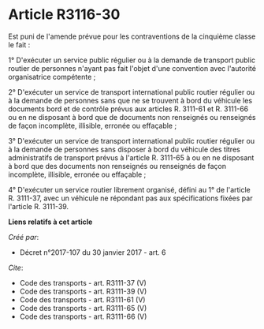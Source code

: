 # Article R3116-30

Est puni de l'amende prévue pour les contraventions de la cinquième classe le fait : 

1° D'exécuter un service public régulier ou à la demande de transport public routier de personnes n'ayant pas fait l'objet
d'une convention avec l'autorité organisatrice compétente ; 

2° D'exécuter un service de transport international public routier régulier ou à la demande de personnes sans que ne se
trouvent à bord du véhicule les documents bord et de contrôle prévus aux articles R. 3111-61 et R. 3111-66 ou en ne disposant
à bord que de documents non renseignés ou renseignés de façon incomplète, illisible, erronée ou effaçable ; 

3° D'exécuter un service de transport international public routier régulier ou à la demande de personnes sans disposer à bord
du véhicule des titres administratifs de transport prévus à l'article R. 3111-65 à ou en ne disposant à bord que des
documents non renseignés ou renseignés de façon incomplète, illisible, erronée ou effaçable ; 

4° D'exécuter un service routier librement organisé, défini au 1° de l'article R. 3111-37, avec un véhicule ne répondant pas
aux spécifications fixées par l'article R. 3111-39.

**Liens relatifs à cet article**

_Créé par_:

  - Décret n°2017-107 du 30 janvier 2017 - art. 6

_Cite_:

  - Code des transports - art. R3111-37 (V)
  - Code des transports - art. R3111-39 (V)
  - Code des transports - art. R3111-61 (V)
  - Code des transports - art. R3111-65 (V)
  - Code des transports - art. R3111-66 (V)
